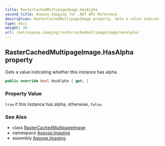 ```yaml
---
title: RasterCachedMultipageImage.HasAlpha
second_title: Aspose.Imaging for .NET API Reference
description: RasterCachedMultipageImage property. Gets a value indicating whether this instance has alpha
type: docs
weight: 30
url: /net/aspose.imaging/rastercachedmultipageimage/hasalpha/
---
```

## RasterCachedMultipageImage.HasAlpha property

Gets a value indicating whether this instance has alpha.

```csharp
public override bool HasAlpha { get; }
```

### Property Value

`true` if this instance has alpha; otherwise, `false`.

### See Also

* class [RasterCachedMultipageImage](../)
* namespace [Aspose.Imaging](../../rastercachedmultipageimage/)
* assembly [Aspose.Imaging](../../../)



